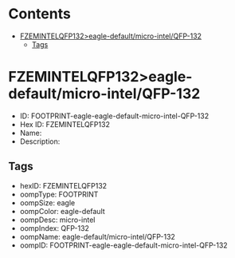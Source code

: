 



Contents
========

* [FZEMINTELQFP132>eagle-default/micro-intel/QFP-132](#fzemintelqfp132eagle-defaultmicro-intelqfp-132)
	* [Tags](#tags)

# FZEMINTELQFP132>eagle-default/micro-intel/QFP-132

- ID: FOOTPRINT-eagle-eagle-default-micro-intel-QFP-132
- Hex ID: FZEMINTELQFP132
- Name: 
- Description: 

## Tags

- hexID: FZEMINTELQFP132
- oompType: FOOTPRINT
- oompSize: eagle
- oompColor: eagle-default
- oompDesc: micro-intel
- oompIndex: QFP-132
- oompName: eagle-default/micro-intel/QFP-132
- oompID: FOOTPRINT-eagle-eagle-default-micro-intel-QFP-132
